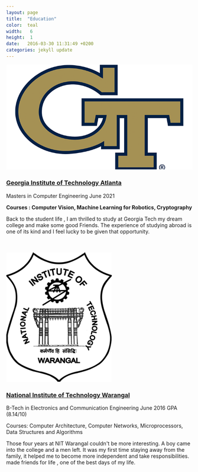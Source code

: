 ```yaml
---
layout: page
title:  "Education"
color:  teal
width:   6
height:  1
date:   2016-03-30 11:31:49 +0200
categories: jekyll update
---
```


<div class="clearfix"> <img class="college_pic" src="/assets/georgia_tech_symbol.jpeg" alt ="Georgia Tech symbol">
<div class="company_name">
<h3> <a href ="https://www.gatech.edu/">Georgia Institute of Technology Atlanta </a></h3></div>
<div class="role_in_company">
<p> Masters in Computer Engineering  June 2021</p>
<p><b>Courses : Computer Vision, Machine Learning for Robotics, Cryptography</b></p></div>
<div class="company_summary">
<p> Back to the student life , I am thrilled to study at Georgia Tech my dream college and make some good
Friends. The experience of studying abroad is one of its kind and I feel lucky to be given that opportunity.
</p></div>
</div>

<br>
<br>
<div class="clearfix">
<img class="college_pic" src="/assets/nitw.png" alt ="NIT Warangal symbol">
<div class="company_name">
<h3><a href="https://www.nitw.ac.in"> National Institute of Technology Warangal</a> </h3>
</div>
<div class="role_in_company">
<p>B-Tech in Electronics and Communication Engineering June 2016 GPA (8.14/10)</p>
Courses: Computer Architecture, Computer Networks, Microprocessors, Data Structures and Algorithms</div>
<div class="company_summary">
<p>Those four years at NIT Warangal couldn't be more interesting. A boy came into the college and a men left.
It was my first time staying away from the family, it helped me to become more independent and take responsibilities.
made friends for life , one of the best days of my life. </p> </div>
</div>
